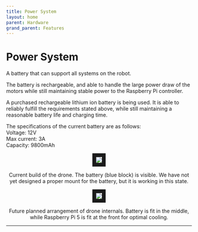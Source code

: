 ```yaml
---
title: Power System
layout: home
parent: Hardware
grand_parent: Features
---
```

# Power System

A battery that can support all systems on the robot.   
  
The battery is rechargeable, and able to handle the large power draw of the motors while still maintaining stable power to the Raspberry Pi controller. 
  
A purchased rechargeable lithium ion battery is being used. It is able to reliably fulfill the requirements stated above, while still maintaining a reasonable battery life and charging time.
  
The specifications of the current battery are as follows:  
Voltage: 12V   
Max current: 3A  
Capacity: 9800mAh  

  
<p align="center">
<img src="https://github.com/LeeZeHao/Kiki_Delivery_Docs/assets/46279960/dd233bf2-e2da-43f3-8d02-1321b5165832" border="10"/>  
</p>
<p align="center">
Current build of the drone. The battery (blue block) is visible. We have not yet designed a proper mount for the battery, but it is working in this state.
</p>


<p align="center">
<img src="https://github.com/LeeZeHao/Kiki_Delivery_Docs/assets/46279960/cf489534-8fde-4b62-b2b5-ea556ac219c0" border="10"/>
</p>
<p align="center">
Future planned arrangement of drone internals. Battery is fit in the middle, while Raspberry Pi 5 is fit at the front for optimal cooling.
</p>

----

[Just the Docs]: https://just-the-docs.github.io/just-the-docs/
[GitHub Pages]: https://docs.github.com/en/pages
[README]: https://github.com/just-the-docs/just-the-docs-template/blob/main/README.md
[Jekyll]: https://jekyllrb.com
[GitHub Pages / Actions workflow]: https://github.blog/changelog/2022-07-27-github-pages-custom-github-actions-workflows-beta/
[use this template]: https://github.com/just-the-docs/just-the-docs-template/generate
